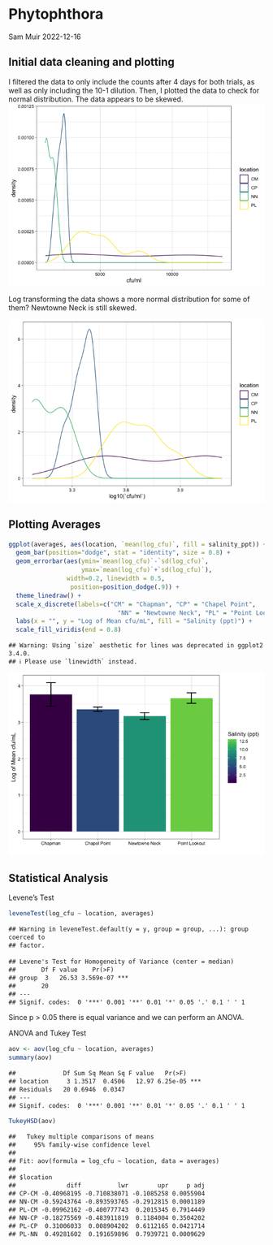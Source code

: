 Phytophthora
================
Sam Muir
2022-12-16

## Initial data cleaning and plotting

I filtered the data to only include the counts after 4 days for both
trials, as well as only including the 10-1 dilution. Then, I plotted the
data to check for normal distribution. The data appears to be skewed.
![](plate_analysis_files/figure-gfm/unnamed-chunk-3-1.png)<!-- -->

Log transforming the data shows a more normal distribution for some of
them? Newtowne Neck is still skewed.

![](plate_analysis_files/figure-gfm/unnamed-chunk-4-1.png)<!-- -->

## Plotting Averages

``` r
ggplot(averages, aes(location, `mean(log_cfu)`, fill = salinity_ppt)) +
  geom_bar(position="dodge", stat = "identity", size = 0.8) +
  geom_errorbar(aes(ymin=`mean(log_cfu)`-`sd(log_cfu)`, 
                    ymax=`mean(log_cfu)`+`sd(log_cfu)`), 
                width=0.2, linewidth = 0.5,
                 position=position_dodge(.9)) +
  theme_linedraw() +
  scale_x_discrete(labels=c("CM" = "Chapman", "CP" = "Chapel Point",
                              "NN" = "Newtowne Neck", "PL" = "Point Lookout")) +
  labs(x = "", y = "Log of Mean cfu/mL", fill = "Salinity (ppt)") +
  scale_fill_viridis(end = 0.8)
```

    ## Warning: Using `size` aesthetic for lines was deprecated in ggplot2 3.4.0.
    ## ℹ Please use `linewidth` instead.

![](plate_analysis_files/figure-gfm/unnamed-chunk-7-1.png)<!-- -->

## Statistical Analysis

Levene’s Test

``` r
leveneTest(log_cfu ~ location, averages)
```

    ## Warning in leveneTest.default(y = y, group = group, ...): group coerced to
    ## factor.

    ## Levene's Test for Homogeneity of Variance (center = median)
    ##       Df F value    Pr(>F)    
    ## group  3   26.53 3.569e-07 ***
    ##       20                      
    ## ---
    ## Signif. codes:  0 '***' 0.001 '**' 0.01 '*' 0.05 '.' 0.1 ' ' 1

Since p \> 0.05 there is equal variance and we can perform an ANOVA.

ANOVA and Tukey Test

``` r
aov <- aov(log_cfu ~ location, averages)
summary(aov)
```

    ##             Df Sum Sq Mean Sq F value   Pr(>F)    
    ## location     3 1.3517  0.4506   12.97 6.25e-05 ***
    ## Residuals   20 0.6946  0.0347                     
    ## ---
    ## Signif. codes:  0 '***' 0.001 '**' 0.01 '*' 0.05 '.' 0.1 ' ' 1

``` r
TukeyHSD(aov)
```

    ##   Tukey multiple comparisons of means
    ##     95% family-wise confidence level
    ## 
    ## Fit: aov(formula = log_cfu ~ location, data = averages)
    ## 
    ## $location
    ##              diff          lwr        upr     p adj
    ## CP-CM -0.40968195 -0.710838071 -0.1085258 0.0055904
    ## NN-CM -0.59243764 -0.893593765 -0.2912815 0.0001189
    ## PL-CM -0.09962162 -0.400777743  0.2015345 0.7914449
    ## NN-CP -0.18275569 -0.483911819  0.1184004 0.3504202
    ## PL-CP  0.31006033  0.008904202  0.6112165 0.0421714
    ## PL-NN  0.49281602  0.191659896  0.7939721 0.0009629
